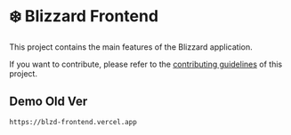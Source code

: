# ❄️ Blizzard Frontend

This project contains the main features of the Blizzard application.

If you want to contribute, please refer to the [contributing guidelines](./CONTRIBUTING.md) of this project.
## Demo Old Ver
```bash
https://blzd-frontend.vercel.app
```
